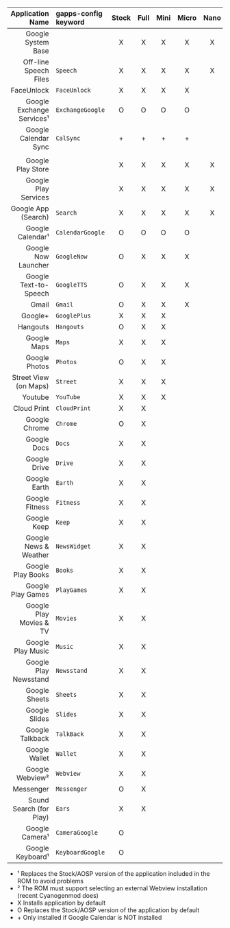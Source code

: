 |Application Name    |gapps-config<br>keyword|Stock|Full |Mini |Micro|Nano |Pico |
|------------------------:|:-----------------|:---:|:---:|:---:|:---:|:---:|:---:|
|Google System Base       |                  |  X  |  X  |  X  |  X  |  X  |  X  |
|Off-line Speech Files    |``Speech``        |  X  |  X  |  X  |  X  |  X  |     |
|FaceUnlock               |``FaceUnlock``    |  X  |  X  |  X  |  X  |     |     |
|Google Exchange Services¹|``ExchangeGoogle``|  O  |  O  |  O  |  O  |     |     |
|Google Calendar Sync     |``CalSync``       | \+  | \+  | \+  | \+  |     |     |
|                         |                  |     |     |     |     |     |     |
|Google Play Store        |                  |  X  |  X  |  X  |  X  |  X  |  X  |
|Google Play Services     |                  |  X  |  X  |  X  |  X  |  X  |  X  |
|Google App (Search)      |``Search``        |  X  |  X  |  X  |  X  |  X  |     |
|Google Calendar¹         |``CalendarGoogle``|  O  |  O  |  O  |  O  |     |     |
|Google Now Launcher      |``GoogleNow``     |  O  |  X  |  X  |  X  |     |     |
|Google Text-to-Speech    |``GoogleTTS``     |  O  |  X  |  X  |  X  |     |     |
|Gmail                    |``Gmail``         |  O  |  X  |  X  |  X  |     |     |
|Google+                  |``GooglePlus``    |  X  |  X  |  X  |     |     |     |
|Hangouts                 |``Hangouts``      |  O  |  X  |  X  |     |     |     |
|Google Maps              |``Maps``          |  X  |  X  |  X  |     |     |     |
|Google Photos            |``Photos``        |  O  |  X  |  X  |     |     |     |
|Street View (on Maps)    |``Street``        |  X  |  X  |  X  |     |     |     |
|Youtube                  |``YouTube``       |  X  |  X  |  X  |     |     |     |
|Cloud Print              |``CloudPrint``    |  X  |  X  |     |     |     |     |
|Google Chrome            |``Chrome``        |  O  |  X  |     |     |     |     |
|Google Docs              |``Docs``          |  X  |  X  |     |     |     |     |
|Google Drive             |``Drive``         |  X  |  X  |     |     |     |     |
|Google Earth             |``Earth``         |  X  |  X  |     |     |     |     |
|Google Fitness           |``Fitness``       |  X  |  X  |     |     |     |     |
|Google Keep              |``Keep``          |  X  |  X  |     |     |     |     |
|Google News & Weather    |``NewsWidget``    |  X  |  X  |     |     |     |     |
|Google Play Books        |``Books``         |  X  |  X  |     |     |     |     |
|Google Play Games        |``PlayGames``     |  X  |  X  |     |     |     |     |
|Google Play Movies & TV  |``Movies``        |  X  |  X  |     |     |     |     |
|Google Play Music        |``Music``         |  X  |  X  |     |     |     |     |
|Google Play Newsstand    |``Newsstand``     |  X  |  X  |     |     |     |     |
|Google Sheets            |``Sheets``        |  X  |  X  |     |     |     |     |
|Google Slides            |``Slides``        |  X  |  X  |     |     |     |     |
|Google Talkback          |``TalkBack``      |  X  |  X  |     |     |     |     |
|Google Wallet            |``Wallet``        |  X  |  X  |     |     |     |     |
|Google Webview²          |``Webview``       |  X  |  X  |     |     |     |     |
|Messenger                |``Messenger``     |  O  |  X  |     |     |     |     |
|Sound Search (for Play)  |``Ears``          |  X  |  X  |     |     |     |     |
|Google Camera¹           |``CameraGoogle``  |  O  |     |     |     |     |     |
|Google Keyboard¹         |``KeyboardGoogle``|  O  |     |     |     |     |     |

* ¹ Replaces the Stock/AOSP version of the application included in the ROM to avoid problems
* ² The ROM must support selecting an external Webview installation (recent Cyanogenmod does)
* X Installs application by default
* O Replaces the Stock/AOSP version of the application by default
* \+ Only installed if Google Calendar is NOT installed
